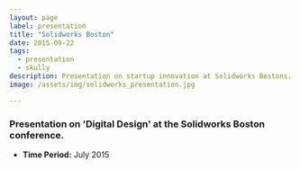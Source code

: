 ```yaml
---
layout: page
label: presentation
title: "Solidworks Boston"
date: 2015-09-22
tags:
  - presentation
  - skully
description: Presentation on startup innovation at Solidworks Bostons. 
image: /assets/img/solidworks_presentation.jpg

---
```


### Presentation on 'Digital Design' at the Solidworks Boston conference.


+ **Time Period:** July 2015

<a href="/assets/img/solidworks_presentation.jpg" data-fancybox="gallery" data-caption="">
  <img src="/assets/img/solidworks_presentation.jpg" alt="" />
</a>
